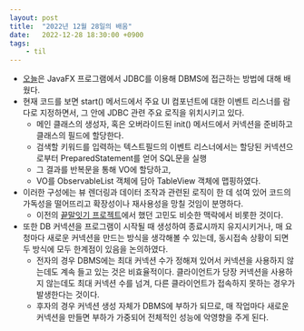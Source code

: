 ```yaml
---
layout: post
title:  "2022년 12월 28일의 배움"
date:   2022-12-28 18:30:00 +0900
tags:
    - til
---
```


- [오늘](https://github.com/0tak2/KOSAjava/tree/main/Notes/2022-12-28)은 JavaFX 프로그램에서 JDBC를 이용해 DBMS에 접근하는 방법에 대해 배웠다. 
- 현재 코드를 보면 start() 메서드에서 주요 UI 컴포넌트에 대한 이벤트 리스너를 람다로 지정하면서, 그 안에 JDBC 관련 주요 로직을 위치시키고 있다.
  - 메인 클래스의 생성자, 혹은 오버라이드된 init() 메서드에서 커넥션을 준비하고 클래스의 필드에 할당한다.
  - 검색할 키워드를 입력하는 텍스트필드의 이벤트 리스너에서는 할당된 커넥션으로부터 PreparedStatement를 얻어 SQL문을 실행
  - 그 결과를 반복문을 통해 VO에 할당하고,
  - VO를 ObservableList 객체에 담아 TableView 객체에 맵핑하였다.
- 이러한 구성에는 뷰 렌더링과 데이터 조작과 관련된 로직이 한 데 섞여 있어 코드의 가독성을 떨어뜨리고 확장성이나 재사용성을 망칠 것임이 분명하다.
  - 이전의 [끝말잇기 프로젝트](blog/2022년-12월-26일의-배움)에서 했던 고민도 비슷한 맥락에서 비롯한 것이다.
- 또한 DB 커넥션을 프로그램이 시작될 때 생성하여 종료시까지 유지시키거나, 매 요청마다 새로운 커넥션을 만드는 방식을 생각해볼 수 있는데, 동시접속 상황이 되면 두 방식에 모두 한계점이 있음을 논의하였다.
  - 전자의 경우 DBMS에는 최대 커넥션 수가 정해져 있어서 커넥션을 사용하지 않는데도 계속 들고 있는 것은 비효율적이다. 클라이언트가 당장 커넥션을 사용하지 않는데도 최대 커넥션 수를 넘겨, 다른 클라이언트가 접속하지 못하는 경우가 발생한다는 것이다.
  - 후자의 경우 커넥션 생성 자체가 DBMS에 부하가 되므로, 매 작업마다 새로운 커넥션을 만들면 부하가 가중되어 전체적인 성능에 악영향을 주게 된다.